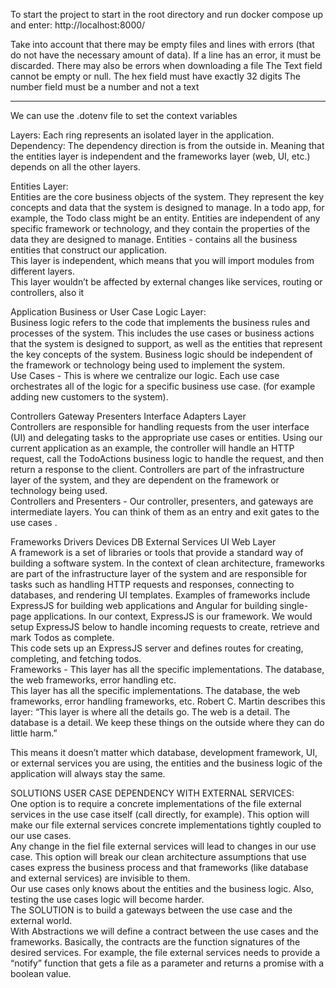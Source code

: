To start the project to start in the root directory and run
docker compose up
and enter:
http://localhost:8000/

Take into account that there may be empty files and lines with errors (that do not have the necessary amount of data).
If a line has an error, it must be discarded.
There may also be errors when downloading a file
The Text field cannot be empty or null.
The hex field must have exactly 32 digits
The number field must be a number and not a text

------------------------------------------------------------------------
We can use the .dotenv file to set the context variables

Layers: Each ring represents an isolated layer in the application.  
Dependency: The dependency direction is from the outside in. Meaning
that the entities layer is independent and the frameworks layer (web,
UI, etc.) depends on all the other layers.

Entities Layer:  
Entities are the core business objects of the system. They represent the
key concepts and data that the system is designed to manage. In a todo
app, for example, the Todo class might be an entity. Entities are
independent of any specific framework or technology, and they contain
the properties of the data they are designed to manage. Entities -
contains all the business entities that construct our application.  
This layer is independent, which means that you will import modules from
different layers.  
This layer wouldn’t be affected by external changes like services,
routing or controllers, also it

Application Business or User Case Logic Layer:  
Business logic refers to the code that implements the business rules and
processes of the system. This includes the use cases or business actions
that the system is designed to support, as well as the entities that
represent the key concepts of the system. Business logic should be
independent of the framework or technology being used to implement the
system.  
Use Cases - This is where we centralize our logic. Each use case
orchestrates all of the logic for a specific business use case. (for
example adding new customers to the system).

Controllers Gateway Presenters Interface Adapters Layer  
Controllers are responsible for handling requests from the user
interface (UI) and delegating tasks to the appropriate use cases or
entities. Using our current application as an example, the controller
will handle an HTTP request, call the TodoActions business logic to
handle the request, and then return a response to the client.
Controllers are part of the infrastructure layer of the system, and they
are dependent on the framework or technology being used.  
Controllers and Presenters - Our controller, presenters, and gateways
are intermediate layers. You can think of them as an entry and exit
gates to the use cases .

Frameworks Drivers Devices DB External Services UI Web Layer  
A framework is a set of libraries or tools that provide a standard way
of building a software system. In the context of clean architecture,
frameworks are part of the infrastructure layer of the system and are
responsible for tasks such as handling HTTP requests and responses,
connecting to databases, and rendering UI templates. Examples of
frameworks include ExpressJS for building web applications and Angular
for building single-page applications. In our context, ExpressJS is our
framework. We would setup ExpressJS below to handle incoming requests to
create, retrieve and mark Todos as complete.  
This code sets up an ExpressJS server and defines routes for creating,
completing, and fetching todos.  
Frameworks - This layer has all the specific implementations. The
database, the web frameworks, error handling etc.  
This layer has all the specific implementations. The database, the web
frameworks, error handling frameworks, etc. Robert C. Martin describes
this layer: “This layer is where all the details go. The web is a
detail. The database is a detail. We keep these things on the outside
where they can do little harm.”

This means it doesn’t matter which database, development framework, UI,
or external services you are using, the entities and the business logic
of the application will always stay the same.

SOLUTIONS USER CASE DEPENDENCY WITH EXTERNAL SERVICES:  
One option is to require a concrete implementations of the file external
services in the use case itself (call directly, for example). This
option will make our file external services concrete implementations
tightly coupled to our use cases.  
Any change in the fiel file external services will lead to changes in
our use case. This option will break our clean architecture assumptions
that use cases express the business process and that frameworks (like
database and external services) are invisible to them.  
Our use cases only knows about the entities and the business logic.
Also, testing the use cases logic will become harder.  
The SOLUTION is to build a gateways between the use case and the
external world.  
With Abstractions we will define a contract between the use cases and
the frameworks. Basically, the contracts are the function signatures of
the desired services. For example, the file external services needs to
provide a “notify” function that gets a file as a parameter and returns
a promise with a boolean value.
